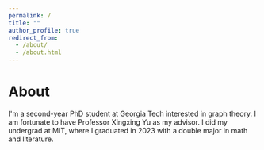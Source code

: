 ```yaml
---
permalink: /
title: ""
author_profile: true
redirect_from: 
  - /about/
  - /about.html
---
```


About
======
I'm a second-year PhD student at Georgia Tech interested in graph theory. I am fortunate to have Professor Xingxing Yu as my advisor. I did my undergrad at MIT, where I graduated in 2023 with a double major in math and literature.

